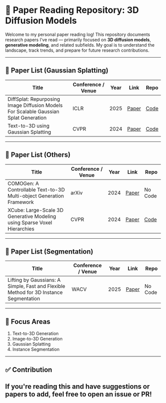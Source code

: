 # 🧠 Paper Reading Repository: 3D Diffusion Models

Welcome to my personal paper reading log! This repository documents research papers I've read — primarily focused on **3D diffusion models**, **generative modeling**, and related subfields. My goal is to understand the landscape, track trends, and prepare for future research contributions.

---

## 📄 Paper List (Gaussian Splatting)
| Title | Conference / Venue | Year | Link | Repo |
|-------|---------------------|------|------|----------|
| DiffSplat: Repurposing Image Diffusion Models For Scalable Gaussian Splat Generation | ICLR | 2025 | [Paper](https://arxiv.org/pdf/2501.16764) | [Code](https://github.com/chenguolin/DiffSplat)
| Text-to-3D using Gaussian Splatting | CVPR | 2024 | [Paper](https://arxiv.org/pdf/2309.16585) | [Code](https://github.com/gsgen3d/gsgen) | [Code](https://github.com/gsgen3d/gsgen) |
---

## 📄 Paper List (Others)
| Title | Conference / Venue | Year | Link | Repo |
|-------|---------------------|------|------|----------|
| COMOGen: A Controllable Text-to-3D Multi-object Generation Framework | arXiv | 2024 | [Paper](https://arxiv.org/pdf/2409.00590) | No Code
| XCube: Large-Scale 3D Generative Modeling using Sparse Voxel Hierarchies | CVPR | 2024 | [Paper](https://arxiv.org/pdf/2312.03806) | [Code](https://github.com/nv-tlabs/XCube) |
---

## 📄 Paper List (Segmentation)
| Title | Conference / Venue | Year | Link | Repo |
|-------|---------------------|------|------|----------|
| Lifting by Gaussians: A Simple, Fast and Flexible Method for 3D Instance Segmentation | WACV | 2025 | [Paper](https://arxiv.org/abs/2502.00173) | No Code
---

## 🧠 Focus Areas
1. Text-to-3D Generation
2. Image-to-3D Generation
3. Gaussian Splatting
4. Instance Segmentation

---
## ✅ Contribution

If you're reading this and have suggestions or papers to add, feel free to open an issue or PR!
---
